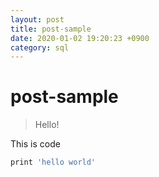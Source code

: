 ```yaml
---
layout: post
title: post-sample
date: 2020-01-02 19:20:23 +0900
category: sql
---
```

# post-sample
> Hello!

This is code
``` sql
print 'hello world'
```